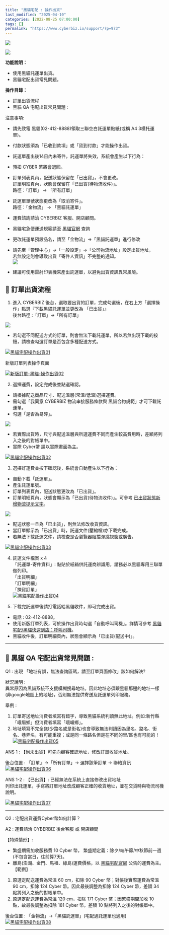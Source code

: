 ```yaml
---
title: "黑貓宅配 : 操作出貨"
last_modified: "2025-04-10"
categories: [2022-08-25 07:00:00]
tags: []
permalink: "https://www.cyberbiz.io/support/?p=973"
---
```


![](https://www.cyberbiz.io/support/wp-content/uploads/適用站別.png)  

[![](https://www.cyberbiz.io/support/wp-content/uploads/台灣站.png)](https://www.cyberbiz.io/support/?page_id=2490)

**功能說明：**  

* 使用黑貓託運單出貨。
* 黑貓宅配出貨常見問題。

**操作目錄：**

* 訂單出貨流程 
* 黑貓 QA 宅配出貨常見問題 :

注意事項:  

* 請先致電 黑貓(02-412-8888)領取三聯空白託運單貼紙(或稱 A4 3模托運單)。
* 付款狀態須為「已收到款項」或「貨到付款」才能操作出貨。 
* 託運單產出後14日內未寄件，託運單將失效，系統會產生以下行為： 
* 預扣 CYBER 幣將會退回。
* 訂單列表頁內，配送狀態保留在「已出貨」，不會更改。   
訂單明細頁內，狀態會保留在「已出貨(待物流收件)」。  
路徑：「訂單」 → 「所有訂單」

* 託運單單號狀態更改為「取消寄件」。  
路徑：「金物流」 → 「黑貓託運單」

* 運費諮詢請洽 CYBERBIZ 客服、開店顧問。
* 黑貓宅急便運送規範請至 [黑貓官網](https://www.t-cat.com.tw/inquire/timesheet1.aspx) 查詢
* 更改託運單預設品名，請至「金物流」→「黑貓託運單」進行修改
* 請先至「管理中心」→「一般設定」→「公司物流地址」設定出貨地址，  
若無設定則會導致出貨「寄件人資訊」不完整的通知。  
[![](https://www.cyberbiz.io/support/wp-content/uploads/公司物流地址設置.png)](https://www.cyberbiz.io/support/wp-content/uploads/公司物流地址設置.png)

* 建議可使用雷射印表機來產出託運單，以避免出貨資訊異常風險。



## 📌 訂單出貨流程



1. 進入 CYBERBIZ 後台，選取要出貨的訂單，完成勾選後，在右上方「選擇操作」點選『下載黑貓託運單並更改為 「已出貨」』  
後台路徑 :「訂單」→「所有訂單」  


![](https://www.cyberbiz.io/support/wp-content/uploads/fountain-pen.png)

* 若勾選不同配送方式的訂單，則會無法下載託運單，所以若無出現下載的按鈕，請檢查勾選訂單是否包含多種配送方式。

[![黑貓宅配操作出貨01](https://www.cyberbiz.io/support/wp-content/uploads/黑貓宅配操作出貨01.png)](https://www.cyberbiz.io/support/wp-content/uploads/黑貓宅配操作出貨01.png)



新版訂單列表操作頁面

[![新版訂單-黑貓-操作出貨02](https://www.cyberbiz.io/support/wp-content/uploads/新版訂單-黑貓-操作出貨02.png)](https://www.cyberbiz.io/support/wp-content/uploads/新版訂單-黑貓-操作出貨02.png)



2. 選擇運費，設定完成後並點選確認。  

* 請根據配送商品尺寸、配送溫層(常溫/低溫)選擇運費。
* 需勾選「我同意 CYBERBIZ 物流串接服務條款與 黑貓合約規範」才可下載託運單。
* 勾選「是否為易碎」。

![](https://www.cyberbiz.io/support/wp-content/uploads/fountain-pen.png)

* 若實際出貨時，尺寸與配送溫層與所選運費不同而產生較高費用時，差額將列入之後的對帳單中。
* 實際 Cyber幣 請以實際畫面為主。

[![黑貓宅配操作出貨02](https://www.cyberbiz.io/support/wp-content/uploads/黑貓宅配操作出貨02.png)](https://www.cyberbiz.io/support/wp-content/uploads/黑貓宅配操作出貨02.png)




3. 選擇好運費並按下確認後，系統會自動產生以下行為：  

* 自動下載「託運單」。
* 產生託運單號。
* 訂單列表頁內，配送狀態更改為「已出貨」。
* 訂單明細頁內，狀態會顯示為「已出貨(待物流收件)」。可參考 [已出貨狀態新增物流提示文字](https://www.cyberbiz.io/support/?p=48029)。

![](https://www.cyberbiz.io/support/wp-content/uploads/fountain-pen.png)




* 配送狀態一旦為「已出貨」，則無法修改收貨資訊。
* 當訂單顯示為「已出貨」時，託運文件(壓縮檔)亦下載完成。
* 若無法下載託運文件，請檢查是否瀏覽器阻擋彈跳視窗或廣告。

[![黑貓宅配操作出貨03](https://www.cyberbiz.io/support/wp-content/uploads/黑貓宅配操作出貨03.png)](https://www.cyberbiz.io/support/wp-content/uploads/黑貓宅配操作出貨03.png)




4. 託運文件檔案 x 4  
「託運單-寄件資料」: 黏貼於紙箱供託運商辨識用，請務必以黑貓專用三聯單做列印。  
「出貨明細」  
「訂單明細」  
「揀貨訂單」  
[![黑貓宅配操作出貨04](https://www.cyberbiz.io/support/wp-content/uploads/黑貓宅配操作出貨04.png)](https://www.cyberbiz.io/support/wp-content/uploads/黑貓宅配操作出貨04.png)




5. 下載完託運單後請打電話給黑貓收件，即可完成出貨。  

* 電話 : 02-412-8888。
* 使用新版訂單列表，可於操作出貨時勾選「自動呼叫司機」。詳情可參考 [黑貓宅配/黑貓快速到店：呼叫司機](https://www.cyberbiz.io/support/?p=47125)。
* 黑貓收件後，訂單明細頁內，狀態會顯示為「已出貨(配送中)」。



* * *

## 📌 黑貓 QA 宅配出貨常見問題 :



Q1 : 出現 「地址有誤，無法查詢區碼，請至訂單頁面修改」該如何解決?

狀況說明 :  
異常原因為黑貓系統不支援模糊搜尋地址。因此地址必須跟黑貓那邊的地址一樣(非google地圖上的地址)，否則無法提供寄送及託運單列印服務。  

舉例 :  

1. 訂單寄送地址消費者填寫有錯字，導致黑貓系統判讀無此地址。例如:新竹縣「峨眉鄉」但消費者填寫「峨嵋鄉」。
2. 地址填寫不完全(缺少路名或是街名)也會導致無法判讀因為里名、路名、街名、巷弄名，有可能重複；或是同一條路名但是在不同的里/區也有可能的！ 
[![黑貓宅配操作出貨05](https://www.cyberbiz.io/support/wp-content/uploads/黑貓宅配操作出貨05.png)](https://www.cyberbiz.io/support/wp-content/uploads/黑貓宅配操作出貨05.png)

ANS 1 : 【尚未出貨】可先向顧客確認地址，修改訂單收貨地址。

後台位置 : 「訂單」→「所有訂單」→ 選擇該筆訂單 → 聯絡資訊
[![黑貓宅配操作出貨06](https://www.cyberbiz.io/support/wp-content/uploads/黑貓宅配操作出貨06.png)](https://www.cyberbiz.io/support/wp-content/uploads/黑貓宅配操作出貨06.png)  


ANS 1-2 : 【已出貨】: 已經無法在系統上直接修改出貨地址  
列印出託運單，手寫將訂單地址改成顧客正確的收貨地址，並在交貨時與物流司機說明。

[![黑貓宅配操作出貨07](https://www.cyberbiz.io/support/wp-content/uploads/黑貓宅配操作出貨07.png)](https://www.cyberbiz.io/support/wp-content/uploads/黑貓宅配操作出貨07.png)

* * *

Q2 : 宅配出貨運費Cyber幣如何計算？

A2 : 運費請洽 CYBERBIZ 後台客服 或 開店顧問

【特殊情形】:

* 繁盛期需加收服務費 10 Cyber 幣， 繁盛期定義：除夕/端午節/中秋節前一週(不包含當日，往前算7天)。 
* 離島(澎湖、金門、馬祖、綠島)運費價格，以 [黑貓宅配官網](http://www.t-cat.com.tw/Inquire/timesheet3.aspx) 公告的運費為主。
【範例】:

1. 原選定配送運費為常溫 60 cm，扣除 90 Cyber 幣；對帳後實際運費為常溫 90 cm，扣除 124 Cyber 幣。因此最後調整為扣除 124 Cyber 幣，差額 34 點將列入之後的對帳單中。 
2. 原選定配送運費為常溫 120 cm，扣除 171 Cyber 幣；因繁盛期間加收 10 點，故最後調整為扣除 181 Cyber 幣。差額 10 點將列入之後的對帳單中。

後台位置 : 「金物流」→「黑貓託運單」(宅配通託運單也適用)  
[![黑貓宅配操作出貨08](https://www.cyberbiz.io/support/wp-content/uploads/黑貓宅配操作出貨08.png)](https://www.cyberbiz.io/support/wp-content/uploads/黑貓宅配操作出貨08.png)  

* * *

